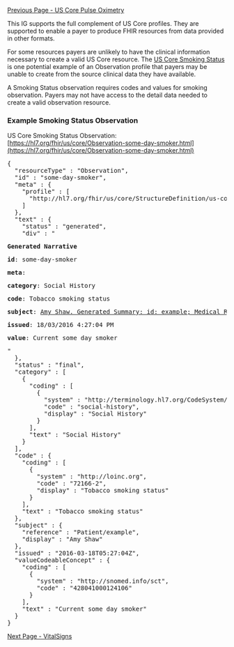 [Previous Page - US Core Pulse Oximetry](USCorePulseOximetry.html)

This IG supports the full complement of US Core profiles. They are supported to 
enable a payer to produce FHIR resources from data provided in other formats.

For some resources payers are unlikely to have the clinical information necessary to create a valid US Core resource. The [US Core Smoking Status](http://hl7.org/fhir/us/core/StructureDefinition-us-core-smokingstatus.html) is one potential example of an Observation profile that payers may be unable to create from the source clinical data they have available.

A Smoking Status observation requires codes and values for smoking observation. Payers may not have access to the detail data needed to create a valid observation resource.

### Example Smoking Status Observation

US Core Smoking Status Observation: [https://hl7.org/fhir/us/core/Observation-some-day-smoker.html](https://hl7.org/fhir/us/core/Observation-some-day-smoker.html)

<pre>
{
  "resourceType" : "Observation",
  "id" : "some-day-smoker",
  "meta" : {
    "profile" : [
      "http://hl7.org/fhir/us/core/StructureDefinition/us-core-smokingstatus"
    ]
  },
  "text" : {
    "status" : "generated",
    "div" : "<div xmlns=\"http://www.w3.org/1999/xhtml\"><p><b>Generated Narrative</b></p><p><b>id</b>: some-day-smoker</p><p><b>meta</b>: </p><p></p><p><b>category</b>: <span title=\"Codes: {http://terminology.hl7.org/CodeSystem/observation-category social-history}\">Social History</span></p><p><b>code</b>: <span title=\"Codes: {http://loinc.org 72166-2}\">Tobacco smoking status</span></p><p><b>subject</b>: <a href=\"Patient-example.html\">Amy Shaw. Generated Summary: id: example; Medical Record Number: 1032702 (USUAL); active; Amy V. Shaw , Amy V. Baxter ; ph: 555-555-5555(HOME), amy.shaw@example.com; gender: female; birthDate: 1987-02-20</a></p><p><b>issued</b>: 18/03/2016 4:27:04 PM</p><p><b>value</b>: <span title=\"Codes: {http://snomed.info/sct 428041000124106}\">Current some day smoker</span></p></div>"
  },
  "status" : "final",
  "category" : [
    {
      "coding" : [
        {
          "system" : "http://terminology.hl7.org/CodeSystem/observation-category",
          "code" : "social-history",
          "display" : "Social History"
        }
      ],
      "text" : "Social History"
    }
  ],
  "code" : {
    "coding" : [
      {
        "system" : "http://loinc.org",
        "code" : "72166-2",
        "display" : "Tobacco smoking status"
      }
    ],
    "text" : "Tobacco smoking status"
  },
  "subject" : {
    "reference" : "Patient/example",
    "display" : "Amy Shaw"
  },
  "issued" : "2016-03-18T05:27:04Z",
  "valueCodeableConcept" : {
    "coding" : [
      {
        "system" : "http://snomed.info/sct",
        "code" : "428041000124106"
      }
    ],
    "text" : "Current some day smoker"
  }
}
</pre>


[Next Page - VitalSigns](VitalSigns.html)

